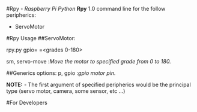 #Rpy - *Raspberry Pi Python*
**Rpy** 1.0 command line for the follow peripherics:

- ServoMotor 

#Rpy Usage
##ServoMotor:

rpy.py gpio=<pin> <servo-move>=<grades 0-180>

sm, servo-move	:*Move the motor to specified grade from 0 to 180.*

##Generics options:
p,  gpio		:*gpio motor pin.*


**NOTE:** 
	- The first argument of specified peripherics would be the 
	principal type (servo motor, camera, some sensor, etc ...) 
	
#For Developers